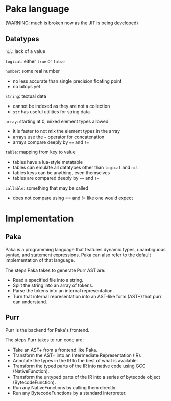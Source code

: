 
# Paka language

(WARNING: much is broken now as the JIT is being developed)

## Datatypes

`nil`: lack of a value

`logical`: either `true` or `false`

`number`: some real number
* no less accurate than single precision floating point
* no bitops yet

`string`: textual data
* cannot be indexed as they are not a collection
* `str` has useful utilities for string data

`array`: starting at 0, mixed element types allowed
* it is faster to not mix the element types in the array
* arrays use the `~` operator for concatenation
* arrays compare deeply by `==` and `!=`

`table`: mapping from key to value
* tables have a lua-style metatable
* tables can emulate all datatypes other than `logical` and `nil`
* tables keys can be anything, even themselves
* tables are compared deeply by `==` and `!=`

`callable`: something that may be called
* does not compare using == and != like one would expect

# Implementation

## Paka
Paka is a programming language that features dynamic types, unambiguous syntax, and statement expressions. Paka can also refer to the default implementation of that language.

The steps Paka takes to generate Purr AST are:
* Read a specified file into a string.
* Split the string into an array of tokens.
* Parse the tokens into an internal representation.
* Turn that internal representation into an AST-like form (AST+) that purr can understand.

## Purr
Purr is the backend for Paka's frontend.

The steps Purr takes to run code are:
* Take an AST+ from a frontend like Paka.
* Transform the AST+ into an Intermediate Representation (IR).
* Annotate the types in the IR to the best of what is available.
* Transform the typed parts of the IR into native code using GCC (NativeFunction).
* Transform the untyped parts of the IR into a series of bytecode object (BytecodeFunction).
* Run any NativeFunctions by calling them directly.
* Run any BytecodeFunctions by a standard interpreter.
